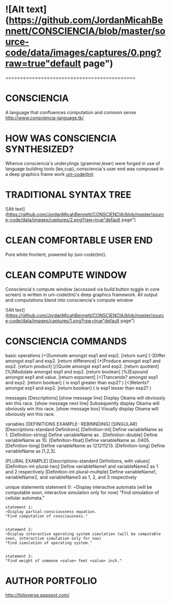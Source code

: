 ![Alt text](https://github.com/JordanMicahBennett/CONSCIENCIA/blob/master/source-code/data/images/captures/0.png?raw=true"default page")
============================================
============================================




CONSCIENCIA
===========
A language that confluences computation and common sense
http://www.consciencia-language.tk/




HOW WAS CONSCIENCIA SYNTHESIZED? 
===========
Whence consciencia's underylings (grammer,lexer)
were forged in use of language building tools (lex,cup), 
consciencia's user end was composed in a deep graphics frame work [uni-code(tm)](https://github.com/JordanMicahBennett/UNI_CODE-DEEP-UI-ENGINE)


TRADITIONAL SYNTAX TREE
===========
![Alt text](https://github.com/JordanMicahBennett/CONSCIENCIA/blob/master/source-code/data/images/captures/2.png?raw=true"default page")





CLEAN COMFORTABLE USER END
===========
Pure white frontent, powered by (uni-code(tm)).




CLEAN COMPUTE WINDOW
===========
Consciencia's compute window (accessed via build button toggle in core screen)
is written in uni-code(tm)'s deep graphics framework. 
All output and computations blend into consciencia's compute window



![Alt text](https://github.com/JordanMicahBennett/CONSCIENCIA/blob/master/source-code/data/images/captures/1.png?raw=true"default page")



CONSCIENCIA COMMANDS
===========
basic operations
[+]Summate amongst exp1 and exp2. [return sum]
[-]Differ amongst exp1 and exp2. [return difference]
[*]Produce amongst exp1 and exp2.  [return product]
[/]Quote amongst exp1 and exp2. [return quotient]
[%]Modulate amongst exp1 and exp2. [return boolean] 
[%]Expound amongst exp1 and value. [return exponent] 
[>]Trancends? amongst exp1 and exp2. [return boolean] ( is exp1 greater than exp2? )
[<]Relents? amongst exp1 and exp2. [return boolean] ( is exp1 lesser than exp2? )
  
messages
 [Descriptions]
 [show message line] Display Obama will obviously win this race.
 [show message next line] Subsequently display Obama will obviously win this race.
 [show message box] Visually display Obama will obviously win this race.


  
variables
 [DEFINITIONS EXAMPLE- REBINNDING]
 [SINGULAR]
 [Descriptions-standard Definitions]
 [Definition-int] Define variableName as 1.
 [Definition-string] Define variableName as <value>.
 [Definition-double] Define variableName as 10.
 [Definition-float] Define variableName as .0405.
 [Definition-long] Define variableName as 121211213.
 [Definition-long] Define variableName as [1,2,3].
 
 [PLURAL EXAMPLE]
 [Descriptions-standard Definitions, with values]
 [Definition-int-plural-two] Define variableName1 and variableName2 as 1 and 2 respectively
 [Definition-int-plural-multiple] Define variableName1, variableName2, and variableName3 as 1, 2, and 3 respectively
 

unique statements
	statement 0:
	~Display interactive automata (will be computable soon, interactive simulation only for now)
	"Find simulation of cellular automata."


	statement 1:
	~Display partial-consciousness equation.
	"Find computation of consciousness."


	statement 2:
	~Display interactive operating system simulation (will be computable soon, interactive simulation only for now)
	"Find simulation of operating system."
	
	
	statement 3:
	"Find weight of someone <value> feet <value> inch."




AUTHOR PORTFOLIO
============================================
http://folioverse.appspot.com/
